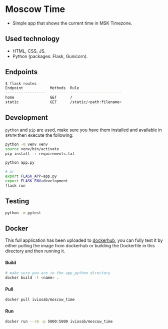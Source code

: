 # Moscow Time
- Simple app that shows the current time in MSK Timezone.

## Used technology
- HTML, CSS, JS.
- Python (packages: Flask, Gunicorn).

## Endpoints
```bash
$ flask routes
Endpoint            Methods  Rule
------------------  -------  -----------------------
home                GET      /
static              GET      /static/<path:filename>
```

## Development

`python` and `pip` are used, make sure you have them installed and available in `$PATH` then execute the following:

```bash
python -m venv venv
source venv/bin/activate
pip install -r requirements.txt

python app.py

# or
export FLASK_APP=app.py
export FLASK_ENV=development
flask run
```

## Testing

```bash
python -m pytest
```

## Docker
This full application has been uploaded to [dockerhub](https://hub.docker.com/r/iviosab/moscow_time), you can fully test it by either pulling the image from dockerhub or building the Dockerfile in this directory and then running it. 
#### Build 
```bash
# make sure you are in the app_python directory
docker build -t <name> .
```
#### Pull
```bash
docker pull iviosab/moscow_time
```
#### Run
```bash
docker run --rm -p 5000:5000 iviosab/moscow_time
```